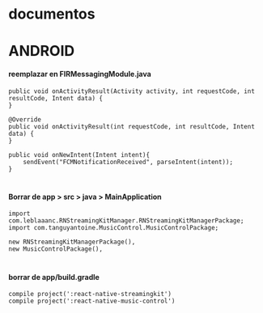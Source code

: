 # documentos

# ANDROID
#### reemplazar en FIRMessagingModule.java
```
public void onActivityResult(Activity activity, int requestCode, int resultCode, Intent data) {
}

@Override
public void onActivityResult(int requestCode, int resultCode, Intent data) {
}

public void onNewIntent(Intent intent){
    sendEvent("FCMNotificationReceived", parseIntent(intent));
}
```

#
#### Borrar de app > src > java > MainApplication
```
import com.leblaaanc.RNStreamingKitManager.RNStreamingKitManagerPackage;
import com.tanguyantoine.MusicControl.MusicControlPackage;

new RNStreamingKitManagerPackage(),
new MusicControlPackage(),
```
#
#### borrar de app/build.gradle 
```
compile project(':react-native-streamingkit')
compile project(':react-native-music-control')
```
